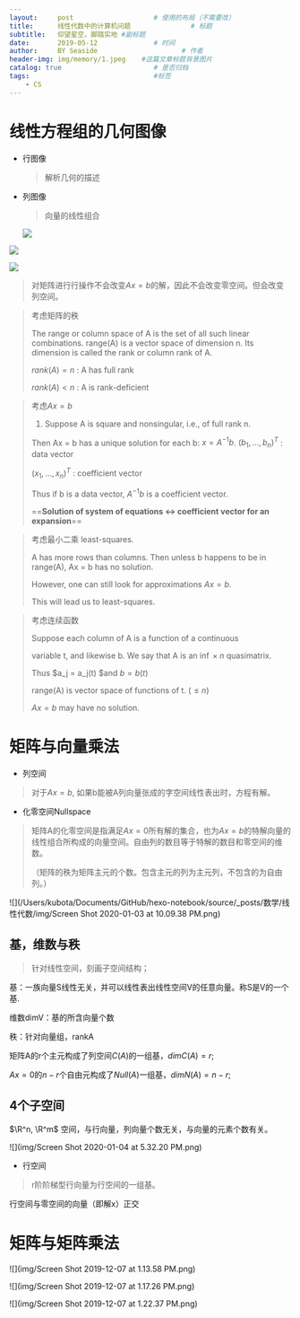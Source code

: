 ```yaml
---
layout:     post                    # 使用的布局（不需要改）
title:      线性代数中的计算机问题               # 标题 
subtitle:   仰望星空，脚踏实地 #副标题
date:       2019-05-12              # 时间
author:     BY Seaside                     # 作者
header-img: img/memory/1.jpeg    #这篇文章标题背景图片
catalog: true                       # 是否归档
tags:                               #标签
    - CS
---
```


# 线性方程组的几何图像

- 行图像

  > 解析几何的描述

- 列图像

  > 向量的线性组合

  ![](https://tva1.sinaimg.cn/large/008vxvgGgy1h7f1024s5kj30jt0bfjsb.jpg)

![](https://tva1.sinaimg.cn/large/008vxvgGgy1h7f106qct7j30k10bmt9o.jpg)

![](https://tva1.sinaimg.cn/large/008vxvgGgy1h7f109hv6dj30k50csdga.jpg)

> 对矩阵进行行操作不会改变$Ax=b$的解，因此不会改变零空间。但会改变列空间。

> 考虑矩阵的秩
>
> The range or column space of A is the set of all such linear combinations. range(A) is a vector space of dimension  n. Its dimension is called the rank or column rank of A.
>
> $rank(A) = n$ : A has full rank
>
> $rank(A) < n$ : A is rank-deficient

> 考虑$Ax=b$
>
> 1. Suppose A is square and nonsingular, i.e., of full rank n.
>
> Then Ax = b has a unique solution for each b: $x = A^{−1}b$. $(b_1, . . . , b_n)^T$ : data vector
>
> $(x_1, . . . , x_n)^T$ : coefficient vector
>
> Thus if b is a data vector, $A^{−1}b$ is a coefficient vector.
>
> ==**Solution of system of equations $\leftrightarrow$ coefficient vector for an expansion**==

> 考虑最小二乘 least-squares.
>
> A has more rows than columns. Then unless b happens to be in range(A), Ax = b has no solution.
>
> However, one can still look for approximations $Ax = b$.
>
> This will lead us to least-squares.

> 考虑连续函数
>
> Suppose each column of A is a function of a continuous
>
> variable t, and likewise b. We say that A is an $\inf \times  n$ quasimatrix.
>
> Thus $a_j = a_j(t) $and $b = b(t)$
>
> range(A) is vector space of functions of t. $(\leq n)$
>
> $Ax = b$  may have no solution.

# 矩阵与向量乘法

- 列空间

> 对于$Ax=b$, 如果b能被A列向量张成的字空间线性表出时，方程有解。

- 化零空间Nullspace

> 矩阵A的化零空间是指满足$Ax=0$所有解的集合，也为$Ax=b$的特解向量的线性组合所构成的向量空间。自由列的数目等于特解的数目和零空间的维数。
>
> （矩阵的秩为矩阵主元的个数。包含主元的列为主元列，不包含的为自由列。）

![](/Users/kubota/Documents/GitHub/hexo-notebook/source/_posts/数学/线性代数/img/Screen Shot 2020-01-03 at 10.09.38 PM.png)

## 基，维数与秩

> 针对线性空间，刻画子空间结构；

基：一族向量S线性无关，并可以线性表出线性空间V的任意向量。称S是V的一个基.

维数dimV：基的所含向量个数

秩：针对向量组，rankA



矩阵A的r个主元构成了列空间$C(A)$的一组基，$dimC(A)=r$;

$Ax=0$的$n-r$个自由元构成了$Null(A)$一组基，$dimN(A)=n-r$;

## 4个子空间

$\R^n, \R^m$ 空间，与行向量，列向量个数无关，与向量的元素个数有关。

![](img/Screen Shot 2020-01-04 at 5.32.20 PM.png)

- 行空间

> r阶阶梯型行向量为行空间的一组基。

行空间与零空间的向量（即解x）正交

# 矩阵与矩阵乘法

![](img/Screen Shot 2019-12-07 at 1.13.58 PM.png)

![](img/Screen Shot 2019-12-07 at 1.17.26 PM.png)

![](img/Screen Shot 2019-12-07 at 1.22.37 PM.png)

